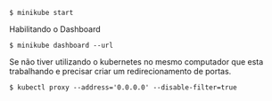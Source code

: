 



```
$ minikube start 
```

Habilitando o Dashboard

```
$ minikube dashboard --url
```

Se não tiver utilizando o kubernetes no mesmo computador que esta trabalhando e precisar criar um redirecionamento de portas.

```
$ kubectl proxy --address='0.0.0.0' --disable-filter=true
```